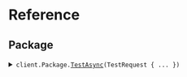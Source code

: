 # Reference
## Package
<details><summary><code>client.Package.<a href="/src/SeedNurseryApi/Package/PackageClient.cs">TestAsync</a>(TestRequest { ... })</code></summary>
<dl>
<dd>

#### 🔌 Usage

<dl>
<dd>

<dl>
<dd>

```csharp
await client.Package.TestAsync(new TestRequest { For = "for" });
```
</dd>
</dl>
</dd>
</dl>

#### ⚙️ Parameters

<dl>
<dd>

<dl>
<dd>

**request:** `TestRequest` 
    
</dd>
</dl>
</dd>
</dl>


</dd>
</dl>
</details>
